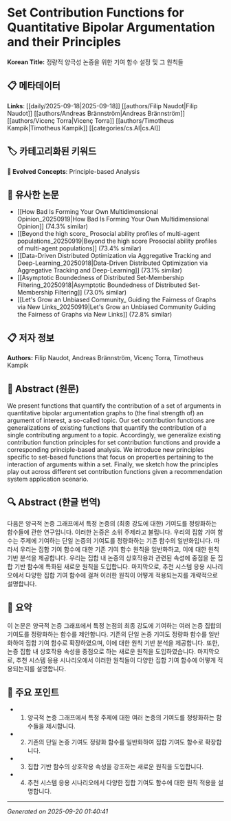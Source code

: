 # Set Contribution Functions for Quantitative Bipolar Argumentation and their Principles

**Korean Title:** 정량적 양극성 논증을 위한 기여 함수 설정 및 그 원칙들

## 📋 메타데이터

**Links**: [[daily/2025-09-18|2025-09-18]] [[authors/Filip Naudot|Filip Naudot]] [[authors/Andreas Brännström|Andreas Brännström]] [[authors/Vicenç Torra|Vicenç Torra]] [[authors/Timotheus Kampik|Timotheus Kampik]] [[categories/cs.AI|cs.AI]]

## 🏷️ 카테고리화된 키워드
**🚀 Evolved Concepts**: Principle-based Analysis

## 🔗 유사한 논문
- [[How Bad Is Forming Your Own Multidimensional Opinion_20250919|How Bad Is Forming Your Own Multidimensional Opinion]] (74.3% similar)
- [[Beyond the high score_ Prosocial ability profiles of multi-agent populations_20250919|Beyond the high score Prosocial ability profiles of multi-agent populations]] (73.4% similar)
- [[Data-Driven Distributed Optimization via Aggregative Tracking and Deep-Learning_20250918|Data-Driven Distributed Optimization via Aggregative Tracking and Deep-Learning]] (73.1% similar)
- [[Asymptotic Boundedness of Distributed Set-Membership Filtering_20250918|Asymptotic Boundedness of Distributed Set-Membership Filtering]] (73.0% similar)
- [[Let's Grow an Unbiased Community_ Guiding the Fairness of Graphs via New Links_20250919|Let's Grow an Unbiased Community Guiding the Fairness of Graphs via New Links]] (72.8% similar)

## 📋 저자 정보

**Authors:** Filip Naudot, Andreas Brännström, Vicenç Torra, Timotheus Kampik

## 📄 Abstract (원문)

We present functions that quantify the contribution of a set of arguments in
quantitative bipolar argumentation graphs to (the final strength of) an
argument of interest, a so-called topic. Our set contribution functions are
generalizations of existing functions that quantify the contribution of a
single contributing argument to a topic. Accordingly, we generalize existing
contribution function principles for set contribution functions and provide a
corresponding principle-based analysis. We introduce new principles specific to
set-based functions that focus on properties pertaining to the interaction of
arguments within a set. Finally, we sketch how the principles play out across
different set contribution functions given a recommendation system application
scenario.

## 🔍 Abstract (한글 번역)

다음은 양극적 논증 그래프에서 특정 논증의 (최종 강도에 대한) 기여도를 정량화하는 함수들에 관한 연구입니다. 이러한 논증은 소위 주제라고 불립니다. 우리의 집합 기여 함수는 주제에 기여하는 단일 논증의 기여도를 정량화하는 기존 함수의 일반화입니다. 따라서 우리는 집합 기여 함수에 대한 기존 기여 함수 원칙을 일반화하고, 이에 대한 원칙 기반 분석을 제공합니다. 우리는 집합 내 논증의 상호작용과 관련된 속성에 중점을 둔 집합 기반 함수에 특화된 새로운 원칙을 도입합니다. 마지막으로, 추천 시스템 응용 시나리오에서 다양한 집합 기여 함수에 걸쳐 이러한 원칙이 어떻게 적용되는지를 개략적으로 설명합니다.

## 📝 요약

이 논문은 양극적 논증 그래프에서 특정 논점의 최종 강도에 기여하는 여러 논증 집합의 기여도를 정량화하는 함수를 제안합니다. 기존의 단일 논증 기여도 정량화 함수를 일반화하여 집합 기여 함수로 확장하였으며, 이에 대한 원칙 기반 분석을 제공합니다. 또한, 논증 집합 내 상호작용 속성을 중점으로 하는 새로운 원칙을 도입하였습니다. 마지막으로, 추천 시스템 응용 시나리오에서 이러한 원칙들이 다양한 집합 기여 함수에 어떻게 적용되는지를 설명합니다.

## 🎯 주요 포인트

- 1. 양극적 논증 그래프에서 특정 주제에 대한 여러 논증의 기여도를 정량화하는 함수들을 제시합니다.

- 2. 기존의 단일 논증 기여도 정량화 함수를 일반화하여 집합 기여도 함수로 확장합니다.

- 3. 집합 기반 함수의 상호작용 속성을 강조하는 새로운 원칙을 도입합니다.

- 4. 추천 시스템 응용 시나리오에서 다양한 집합 기여도 함수에 대한 원칙 적용을 설명합니다.

---

*Generated on 2025-09-20 01:40:41*